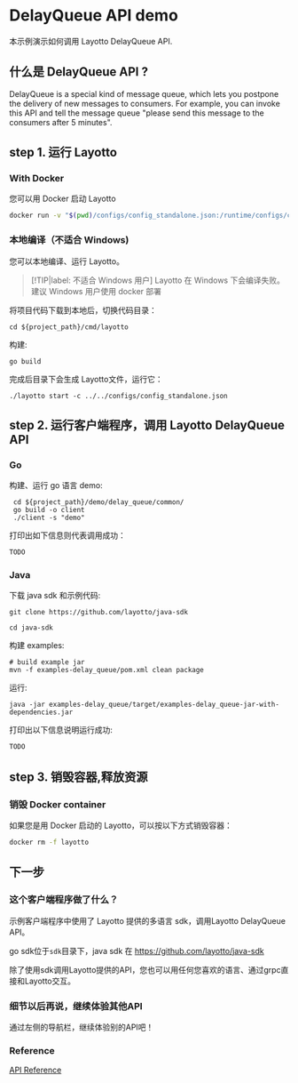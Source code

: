    
# DelayQueue API demo

本示例演示如何调用 Layotto DelayQueue API.

## 什么是 DelayQueue API ?

DelayQueue is a special kind of message queue, which lets you postpone the delivery of new messages to consumers.
For example, you can invoke this API and tell the message queue "please send this message to the consumers after 5 minutes".

## step 1. 运行 Layotto
<!-- tabs:start -->
### **With Docker**
您可以用 Docker 启动 Layotto

```bash
docker run -v "$(pwd)/configs/config_standalone.json:/runtime/configs/config.json" -d  -p 34904:34904 --name layotto layotto/layotto start
```

### **本地编译（不适合 Windows)**
您可以本地编译、运行 Layotto。
> [!TIP|label: 不适合 Windows 用户]
> Layotto 在 Windows 下会编译失败。建议 Windows 用户使用 docker 部署

将项目代码下载到本地后，切换代码目录：

```shell
cd ${project_path}/cmd/layotto
```

构建:

```shell @if.not.exist layotto
go build
```

完成后目录下会生成 Layotto文件，运行它：

```shell @background
./layotto start -c ../../configs/config_standalone.json
```

<!-- tabs:end -->

## step 2. 运行客户端程序，调用 Layotto DelayQueue API
<!-- tabs:start -->
### **Go**

构建、运行 go 语言 demo:

```shell
 cd ${project_path}/demo/delay_queue/common/
 go build -o client
 ./client -s "demo"
```

打印出如下信息则代表调用成功：

```bash
TODO
```

### **Java**

下载 java sdk 和示例代码:

```shell @if.not.exist java-sdk
git clone https://github.com/layotto/java-sdk
```

```shell
cd java-sdk
```

构建 examples:

```shell @if.not.exist examples-delay_queue/target/examples-delay_queue-jar-with-dependencies.jar
# build example jar
mvn -f examples-delay_queue/pom.xml clean package
```

运行:

```shell
java -jar examples-delay_queue/target/examples-delay_queue-jar-with-dependencies.jar
```

打印出以下信息说明运行成功:

```bash
TODO
```

<!-- tabs:end -->

## step 3. 销毁容器,释放资源
<!-- tabs:start -->
### **销毁 Docker container**
如果您是用 Docker 启动的 Layotto，可以按以下方式销毁容器：

```bash
docker rm -f layotto
```

<!-- tabs:end -->

## 下一步
### 这个客户端程序做了什么？
示例客户端程序中使用了 Layotto 提供的多语言 sdk，调用Layotto DelayQueue API。

go sdk位于`sdk`目录下，java sdk 在 https://github.com/layotto/java-sdk

除了使用sdk调用Layotto提供的API，您也可以用任何您喜欢的语言、通过grpc直接和Layotto交互。

### 细节以后再说，继续体验其他API
通过左侧的导航栏，继续体验别的API吧！

### Reference

[API Reference](https://mosn.io/layotto/api/v1/delay_queue.html)

<!--design_doc_url-->

 <!-- end services -->

